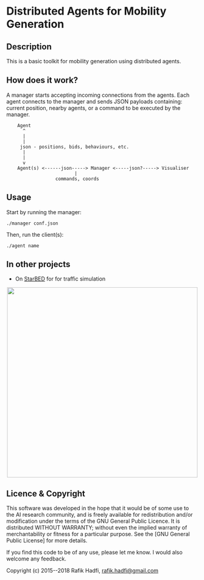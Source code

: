 

# Distributed Agents for Mobility Generation

## Description

This is a basic toolkit for mobility generation using distributed agents.

## How does it work?

A manager starts accepting incoming connections from the agents.
Each agent connects to the manager and sends JSON payloads containing: current position, nearby agents, or a command to be executed by the manager.


		Agent
		  ^
		  |
		  |
		 json - positions, bids, behaviours, etc.
		  | 
		  |
		  v
		Agent(s) <------json-----> Manager <-----json?-----> Visualiser
                             |
                      commands, coords



## Usage

Start by running the manager:

```
./manager conf.json
```

Then, run the client(s):

```
./agent name
```


## In other projects

- On [StarBED](http://starbed.nict.go.jp/en/index.html) for for traffic simulation

<p align="center">
	<img src="https://github.com/raviq/Simultra/blob/master/resources/arch.png" width="500">
</p>


## Licence & Copyright
This software was developed in the hope that it would be of some use to the AI research community, and is freely available for redistribution and/or modification under the terms of the GNU General Public Licence. It is distributed WITHOUT WARRANTY; without even the implied warranty of merchantability or fitness for a particular purpose. See the [GNU General Public License] for more details. 

If you find this code to be of any use, please let me know. I would also welcome any feedback.

Copyright (c) 2015--2018 Rafik Hadfi, rafik.hadfi@gmail.com
